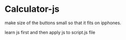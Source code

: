 # Calculator-js

make size of the buttons small so that it fits on ipphones.

learn js first and then apply js to script.js file


